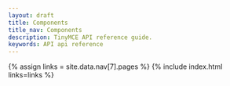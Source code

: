 ```yaml
---
layout: draft
title: Components
title_nav: Components
description: TinyMCE API reference guide.
keywords: API api reference
---
```


{% assign links = site.data.nav[7].pages %}
{% include index.html links=links %}

